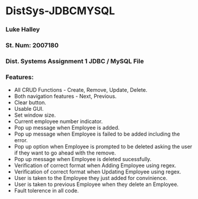 # DistSys-JDBCMYSQL

### Luke Halley
### St. Num: 2007180
### Dist. Systems Assignment 1 JDBC / MySQL File

### Features: 
* All CRUD Functions - Create, Remove, Update, Delete.
* Both navigation features - Next, Previous.
* Clear button.
* Usable GUI.
* Set window size.
* Current employee number indicator.
* Pop up message when Employee is added.
* Pop up message when Employee is failed to be added including the error.
* Pop up option when Employee is prompted to be deleted asking the user if they want to go ahead with the remove.
* Pop up message when Employee is deleted sucessfully.
* Verification of correct format when Adding Employee using regex.
* Verification of correct format when Updating Employee using regex.
* User is taken to the Employee they just added for convinience.
* User is taken to previous Employee when they delete an Employee.
* Fault tolerence in all code.
